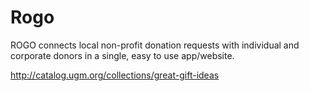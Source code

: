 # Rogo
ROGO connects local non-profit donation requests with individual and corporate donors in a single, easy to use app/website.

http://catalog.ugm.org/collections/great-gift-ideas
